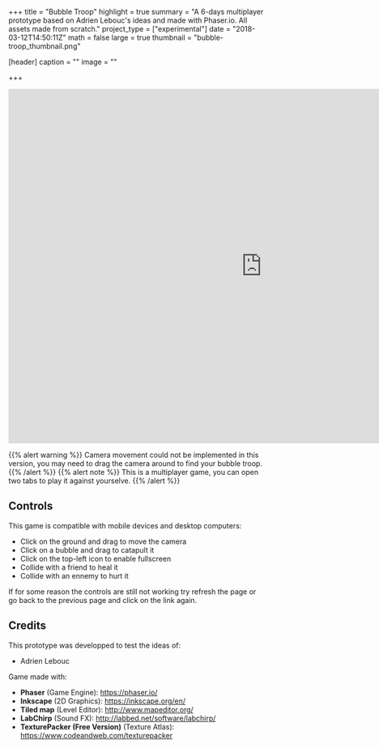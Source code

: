 +++
title = "Bubble Troop"
highlight = true
summary = "A 6-days multiplayer prototype based on Adrien Lebouc's ideas and made with Phaser.io. All assets made from scratch."
project_type = ["experimental"]
date = "2018-03-12T14:50:11Z"
math = false
large = true
thumbnail = "bubble-troop_thumbnail.png"

[header]
  caption = ""
  image = ""

+++

<iframe frameborder="0" src="https://proto-bubble-squad.herokuapp.com" allowfullscreen="" width="1000" height="700">
 <p>Your browser does not support iframes. Please try the game here: https://proto-bubble-squad.herokuapp.com </p>

</iframe>

{{% alert warning %}}
Camera movement could not be implemented in this version, you may need to drag the camera around to find your bubble troop.
{{% /alert %}}
{{% alert note %}}
This is a multiplayer game, you can open two tabs to play it against yourselve.
{{% /alert %}}


## Controls

This game is compatible with mobile devices and desktop computers:

- Click on the ground and drag to move the camera
- Click on a bubble and drag to catapult it
- Click on the top-left icon to enable fullscreen
- Collide with a friend to heal it
- Collide with an ennemy to hurt it

If for some reason the controls are still not working try refresh the page or go back to the previous page and click on the link again.

## Credits

This prototype was developped to test the ideas of:

- Adrien Lebouc

Game made with:

- **Phaser** (Game Engine): https://phaser.io/
- **Inkscape** (2D Graphics): https://inkscape.org/en/ 
- **Tiled map** (Level Editor): http://www.mapeditor.org/
- **LabChirp** (Sound FX): http://labbed.net/software/labchirp/
- **TexturePacker (Free Version)** (Texture Atlas): https://www.codeandweb.com/texturepacker